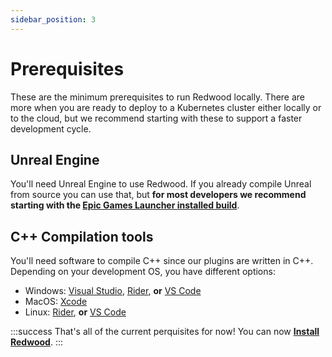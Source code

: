 ```yaml
---
sidebar_position: 3
---
```


# Prerequisites

These are the minimum prerequisites to run Redwood locally. There are more when you are ready to deploy to a Kubernetes cluster either locally or to the cloud, but we recommend starting with these to support a faster development cycle.

## Unreal Engine

You'll need Unreal Engine to use Redwood. If you already compile Unreal from source you can use that, but **for most developers we recommend starting with the [Epic Games Launcher installed build](https://www.unrealengine.com/download)**.

## C++ Compilation tools

You'll need software to compile C++ since our plugins are written in C++. Depending on your development OS, you have different options:

- Windows: [Visual Studio](https://dev.epicgames.com/documentation/unreal-engine/setting-up-visual-studio-development-environment-for-cplusplus-projects-in-unreal-engine), [Rider](https://www.jetbrains.com/lp/rider-unreal/), **or** [VS Code](https://dev.epicgames.com/documentation/unreal-engine/setting-up-visual-studio-code-for-unreal-engine)
- MacOS: [Xcode](https://dev.epicgames.com/documentation/unreal-engine/using-xcode-with-unreal-engine)
- Linux: [Rider](https://www.jetbrains.com/lp/rider-unreal/), **or** [VS Code](https://dev.epicgames.com/documentation/unreal-engine/setting-up-visual-studio-code-for-unreal-engine)

:::success
That's all of the current perquisites for now! You can now **[Install Redwood](./installing.md)**.
:::